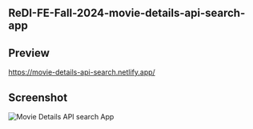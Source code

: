 ## ReDI-FE-Fall-2024-movie-details-api-search-app

## Preview
https://movie-details-api-search.netlify.app/

## Screenshot
![Movie Details API search App](https://github.com/user-attachments/assets/00d2daef-f833-4597-8562-7589b495aa26)
